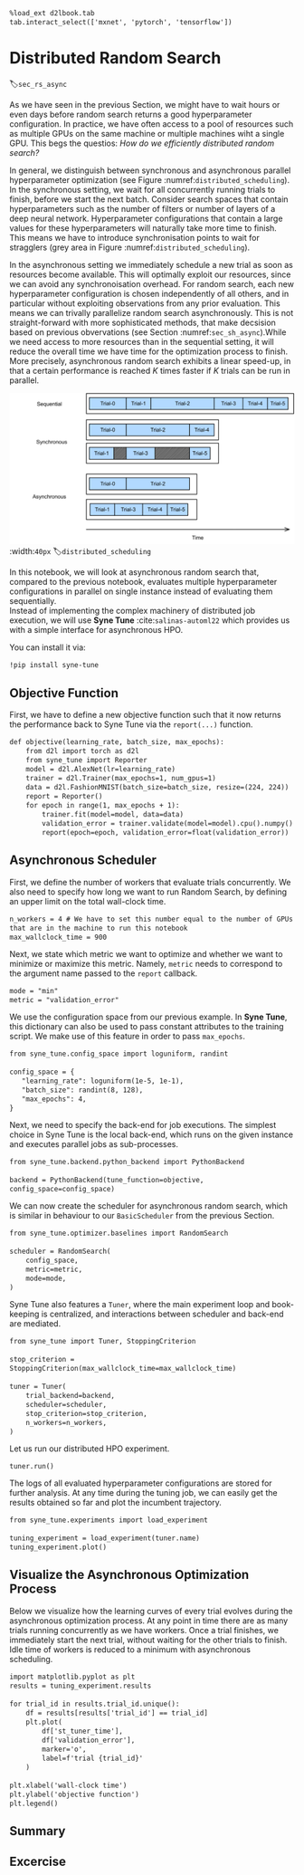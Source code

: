 ```{.python .input  n=17}
%load_ext d2lbook.tab
tab.interact_select(['mxnet', 'pytorch', 'tensorflow'])
```

# Distributed Random Search

:label:`sec_rs_async`

As we have seen in the previous Section, we might have to wait hours or even days before random search returns a good hyperparameter configuration. In practice, we have often access to a pool of resources such as multiple GPUs on the same machine or multiple machines wiht a single GPU. This begs the questios: *How do we  efficiently distributed random search?*

In general, we distinguish between synchronous and asynchronous parallel hyperparameter optimization (see Figure :numref:`distributed_scheduling`). In the synchronous setting, we wait for all concurrently running trials to finish, before we start the next batch. Consider search spaces that contain hyperparameters such as the number of filters or number of layers of a deep neural network. Hyperparameter configurations that contain a large values for these hyperparameters will naturally take more time to finish. This means we have to introduce synchronisation points to wait for stragglers (grey area in Figure :numref:`distributed_scheduling`).

In the asynchronous setting we immediately schedule a new trial as soon as resources become available. This will optimally exploit our resources, since we can avoid any synchronoisation overhead. For random search, each new hyperparameter configuration is chosen independently of all others, and
in particular without exploiting observations from any prior evaluation. This means we can
trivally parallelize random search asynchronously. This is not straight-forward with more sophisticated methods, that make decsision based on previous obvervations (see Section :numref:`sec_sh_async`).While we need access to more resources than in the sequential setting, it will reduce the overall time we have time for the optimization process to finish. More precisely, asynchronous random search exhibits a linear
speed-up, in that a certain performance is reached $K$ times faster if $K$ trials can
be run in parallel. 


![Distributing the hyperparameter optimization process either synchronously or asynchronously. Compared to the sequential setting, we can reduce the overal wall-clock time while keep the total compute constant. Synchronous scheduling might lead to ideling workers in the case of stragglers.](img/distributed_scheduling.svg)
:width:`40px`
:label:`distributed_scheduling`

In this notebook, we will look at asynchronous random search that, compared to the previous notebook, evaluates multiple hyperparameter configurations in parallel on single instance instead of evaluating them sequentially.  
Instead of implementing the complex machinery of distributed job execution, we will use
**Syne Tune** :cite:`salinas-automl22` which provides us with a simple interface for asynchronous HPO.

You can install it via:

```{.python .input}
!pip install syne-tune
```

## Objective Function

First, we have to define a new objective function such that it now returns the performance back
to Syne Tune via the `report(...)` function.

```{.python .input  n=34}
def objective(learning_rate, batch_size, max_epochs):
    from d2l import torch as d2l    
    from syne_tune import Reporter
    model = d2l.AlexNet(lr=learning_rate)
    trainer = d2l.Trainer(max_epochs=1, num_gpus=1)
    data = d2l.FashionMNIST(batch_size=batch_size, resize=(224, 224))
    report = Reporter() 
    for epoch in range(1, max_epochs + 1):
        trainer.fit(model=model, data=data)
        validation_error = trainer.validate(model=model).cpu().numpy()
        report(epoch=epoch, validation_error=float(validation_error))
```

## Asynchronous Scheduler

First, we define the number of workers that evaluate trials concurrently. We also need to specify
how long we want to run Random Search, by defining an upper limit on the total wall-clock time.

```{.python .input  n=37}
n_workers = 4 # We have to set this number equal to the number of GPUs that are in the machine to run this notebook
max_wallclock_time = 900
```

Next, we state which metric we want to optimize and whether we want to minimize or
maximize this metric. Namely, `metric` needs to correspond to the argument name
passed to the `report` callback.

```{.python .input  n=38}
mode = "min"
metric = "validation_error"
```

We use the configuration space from our previous example. In **Syne Tune**, this
dictionary can also be used to pass constant attributes to the training script.
We make use of this feature in order to pass `max_epochs`.

```{.python .input  n=39}
from syne_tune.config_space import loguniform, randint

config_space = {
   "learning_rate": loguniform(1e-5, 1e-1),
   "batch_size": randint(8, 128),
   "max_epochs": 4,
}
```

Next, we need to specify the back-end for job executions. The simplest choice in Syne
Tune is the local back-end, which runs on the given instance and executes parallel jobs
as sub-processes. 

```{.python .input  n=40}
from syne_tune.backend.python_backend import PythonBackend

backend = PythonBackend(tune_function=objective, config_space=config_space)
```

We can now create the scheduler for asynchronous random search, which is similar in
behaviour to our `BasicScheduler` from the previous Section.

```{.python .input  n=41}
from syne_tune.optimizer.baselines import RandomSearch

scheduler = RandomSearch(
    config_space,
    metric=metric,
    mode=mode,
)
```

Syne Tune also features a `Tuner`, where the main experiment loop and book-keeping is
centralized, and interactions between scheduler and back-end are mediated.

```{.python .input  n=42}
from syne_tune import Tuner, StoppingCriterion

stop_criterion = StoppingCriterion(max_wallclock_time=max_wallclock_time)

tuner = Tuner(
    trial_backend=backend,
    scheduler=scheduler,
    stop_criterion=stop_criterion,
    n_workers=n_workers,
)
```

Let us run our distributed HPO experiment.

```{.python .input  n=43}
tuner.run()
```

The logs of all evaluated hyperparameter configurations are stored for further
analysis. At any time during the tuning job, we can easily get the results
obtained so far and plot the incumbent trajectory.

```{.python .input  n=46}
from syne_tune.experiments import load_experiment

tuning_experiment = load_experiment(tuner.name)
tuning_experiment.plot()
```

## Visualize the Asynchronous Optimization Process

Below we visualize how the learning curves of every trial evolves during the
asynchronous optimization process. At any point in time there are as many trials
running  concurrently as we have workers. Once a trial finishes, we immediately
start the next trial, without waiting for the other trials to finish. Idle time
of workers is reduced to a minimum with asynchronous scheduling.

```{.python .input  n=45}
import matplotlib.pyplot as plt
results = tuning_experiment.results

for trial_id in results.trial_id.unique():
    df = results[results['trial_id'] == trial_id]
    plt.plot(
        df['st_tuner_time'],
        df['validation_error'],
        marker='o',
        label=f'trial {trial_id}'
    )
    
plt.xlabel('wall-clock time')
plt.ylabel('objective function')
plt.legend()
```

## Summary

## Excercise
